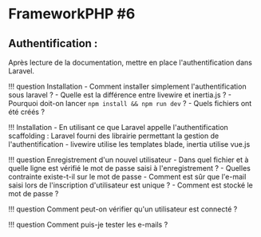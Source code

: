 # FrameworkPHP #6

## Authentification : 
 Après lecture de la documentation, mettre en place l'authentification dans Laravel.

!!! question Installation
    - Comment installer simplement l'authentification sous laravel ? 
    - Quelle est la différence entre livewire et inertia.js ?
    - Pourquoi doit-on lancer `npm install && npm run dev` ?
    - Quels fichiers ont été créés ? 
  

!!! Installation
    - En utilisant ce que Laravel appelle l'authentification scaffolding : Laravel fourni des librairie permettant la gestion de l'authentification
    - livewire utilise les templates blade, inertia utilise vue.js
  


!!! question Enregistrement d'un nouvel utilisateur
    - Dans quel fichier et à quelle ligne est vérifié le mot de passe saisi à l'enregistrement ?
    - Quelles contrainte existe-t-il sur le mot de passe
    - Comment est sûr que l'e-mail saisi lors de l'inscription d'utilisateur est unique ? 
    - Comment est stocké le mot de passe ? 

!!! question 
    Comment peut-on vérifier qu'un utilisateur est connecté ? 

!!! question
    Comment puis-je tester les e-mails ?





